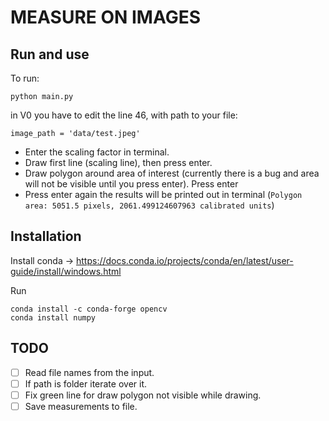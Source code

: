 # MEASURE ON IMAGES

## Run and use

To run:
    
    python main.py


in V0 you have to edit the line 46, with path to your file:

    image_path = 'data/test.jpeg'

* Enter the scaling factor in terminal. 
* Draw first line (scaling line), then press enter.   
* Draw polygon around area of interest (currently there is a bug and area will not be visible until you press enter). Press enter
* Press enter again the results will be printed out in terminal (`Polygon area: 5051.5 pixels, 2061.499124607963 calibrated units`)

## Installation

Install conda -> https://docs.conda.io/projects/conda/en/latest/user-guide/install/windows.html

Run

    conda install -c conda-forge opencv
    conda install numpy


## TODO

* [ ] Read file names from the input.
* [ ] If path is folder iterate over it.
* [ ] Fix green line for draw polygon not visible while drawing.
* [ ] Save measurements to file. 